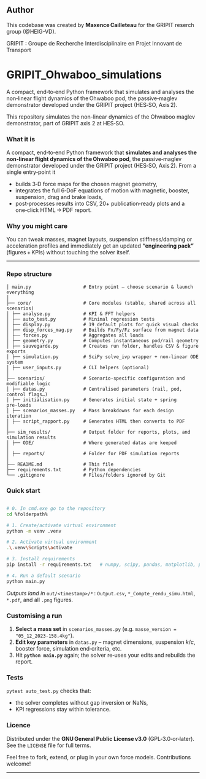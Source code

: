 ## **Author**  
This codebase was created by **Maxence Cailleteau** for the GRIPIT reserch group (@HEIG-VD).

GRIPIT : Groupe de Recherche Interdisciplinaire en Projet Innovant de Transport


# GRIPIT_Ohwaboo_simulations
A compact, end‑to‑end Python framework that simulates and analyses the non‑linear flight dynamics of the Ohwaboo pod, the passive‑maglev demonstrator developed under the GRIPIT project (HES‑SO, Axis 2). 


This repository simulates the non-linear dynamics of the Ohwaboo maglev demonstrator, part of GRIPIT axis 2 at HES‑SO.


### What it is

A compact, end‑to‑end Python framework that **simulates and analyses the non‑linear flight dynamics of the Ohwaboo pod**, the passive‑maglev demonstrator developed under the GRIPIT project (HES‑SO, Axis 2). From a single entry‑point it

* builds 3‑D force maps for the chosen magnet geometry,
* integrates the full 6‑DoF equations of motion with magnetic, booster, suspension, drag and brake loads,
* post‑processes results into CSV, 20+ publication‑ready plots and a one‑click HTML → PDF report.

### Why you might care

You can tweak masses, magnet layouts, suspension stiffness/damping or acceleration profiles and immediately get an updated **“engineering pack”** (figures + KPIs) without touching the solver itself.

---

### Repo structure

```
│ main.py                   # Entry point – choose scenario & launch everything
│
├── core/                   # Core modules (stable, shared across all scenarios)
│ ├── analyse.py            # KPI & FFT helpers
│ ├── auto_test.py          # Minimal regression tests
│ ├── display.py            # 19 default plots for quick visual checks
│ ├── disp_forces_mag.py    # Builds Fx/Fy/Fz surface from magnet data
│ ├── forces.py             # Aggregates all loads
│ ├── geometry.py           # Computes instantaneous pod/rail geometry
│ ├── sauvegarde.py         # Creates run folder, handles CSV & figure exports
│ ├── simulation.py         # SciPy solve_ivp wrapper + non‑linear ODE system
│ ├── user_inputs.py        # CLI helpers (optional)
│
├── scenarios/              # Scenario-specific configuration and modifiable logic
│ ├── datas.py              # Centralised parameters (rail, pod, control flags…)
│ ├── initialisation.py     # Generates initial state + spring pre‑loads
│ ├── scenarios_masses.py   # Mass breakdowns for each design iteration
│ ├── script_rapport.py     # Generates HTML then converts to PDF
│
├── sim_results/            # Output folder for reports, plots, and simulation results
│ ├── ODE/                  # Where generated datas are keeped
│
│ ├── reports/              # Folder for PDF simulation reports
│
├── README.md               # This file
├── requirements.txt        # Python dependencies
└── .gitignore              # Files/folders ignored by Git
```

### Quick start

```bash

# 0. In cmd.exe go to the repository
cd %folderpath%

# 1. Create/activate virtual environment
python -m venv .venv

# 2. Activate virtual environment
.\.venv\Scripts\activate

# 3. Install requirements
pip install -r requirements.txt   # numpy, scipy, pandas, matplotlib, pdfkit…

# 4. Run a default scenario
python main.py
```

*Outputs land in* `out/<timestamp>/*` :
`Output.csv`, `*_Compte_rendu_simu.html`, `*.pdf`, and all `.png` figures.

### Customising a run

1. **Select a mass set** in `scenarios_masses.py` (e.g. `masse_version = "05_12_2023-158.4kg"`).
2. **Edit key parameters** in `datas.py` – magnet dimensions, suspension $k/c$, booster force, simulation end‑criteria, etc.
3. Hit **`python main.py`** again; the solver re‑uses your edits and rebuilds the report.

### Tests

`pytest auto_test.py` checks that:

* the solver completes without gap inversion or NaNs,
* KPI regressions stay within tolerance.

### Licence

Distributed under the **GNU General Public License v3.0** (GPL‑3.0‑or‑later).  
See the `LICENSE` file for full terms.

Feel free to fork, extend, or plug in your own force models. Contributions welcome!

---
